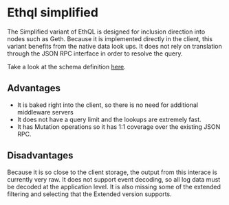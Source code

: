 # Ethql simplified

The Simplified variant of EthQL is designed for inclusion direction into nodes such
as Geth. Because it is implemented directly in the client, this variant benefits
from the native data look ups. It does not rely on translation through the JSON RPC
interface in order to resolve the query.

Take a look at the schema definition [here](./geth-ethql.gpl).

## Advantages
- It is baked right into the client, so there is no need for additional middleware servers
- It does not have a query limit and the lookups are extremely fast.
- It has Mutation operations so it has 1:1 coverage over the existing JSON RPC.

## Disadvantages
Because it is so close to the client storage, the output from this interace is currently
very raw.  It does not support event decoding, so all log data must be decoded at the
application level. It is also missing some of the extended filtering and selecting
that the Extended version supports.
